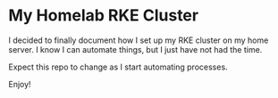 # My Homelab RKE Cluster

I decided to finally document how I set up my RKE cluster on my home server.
I know I can automate things, but I just have not had the time.

Expect this repo to change as I start automating processes.

Enjoy!